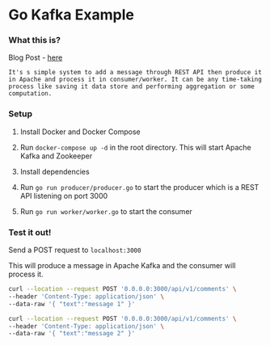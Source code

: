 # Go Kafka Example

### What this is?

Blog Post - [here](https://medium.com/swlh/apache-kafka-with-golang-227f9f2eb818)

```
It's s simple system to add a message through REST API then produce it in Apache and process it in consumer/worker. It can be any time-taking process like saving it data store and performing aggregation or some computation.
```

### Setup

1. Install Docker and Docker Compose

2. Run `docker-compose up -d` in the root directory. This will start Apache Kafka and Zookeeper

3. Install dependencies

4. Run `go run producer/producer.go` to start the producer which is a REST API listening on port 3000

5. Run `go run worker/worker.go` to start the consumer

### Test it out!

Send a POST request to `localhost:3000`

This will produce a message in Apache Kafka and the consumer will process it.

```bash
curl --location --request POST '0.0.0.0:3000/api/v1/comments' \
--header 'Content-Type: application/json' \
--data-raw '{ "text":"message 1" }'

curl --location --request POST '0.0.0.0:3000/api/v1/comments' \
--header 'Content-Type: application/json' \
--data-raw '{ "text":"message 2" }'
```
